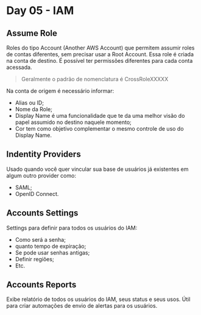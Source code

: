 # Day 05 - IAM

## Assume Role
Roles do tipo Account (Another AWS Account) que permitem assumir roles de contas diferentes, sem precisar usar a Root Account. Essa role é criada na conta de destino.
É possível ter permissões diferentes para cada conta acessada.
> Geralmente o padrão de nomenclatura é CrossRoleXXXXX

Na conta de origem é necessário informar:
- Alias ou ID;
- Nome da Role;
- Display Name é uma funcionalidade que te da uma melhor visão do papel assumido no destino naquele momento;
- Cor tem como objetivo complementar o mesmo controle de uso do Display Name.

## Indentity Providers
Usado quando você quer vincular sua base de usuários já existentes em algum outro provider como:
- SAML;
- OpenID Connect.

## Accounts Settings

Settings para definir para todos os usuários do IAM:
- Como será a senha;
- quanto tempo de expiração;
- Se pode usar senhas antigas;
- Definir regiões;
- Etc.

## Accounts Reports
Exibe relatório de todos os usuários do IAM, seus status e seus usos. Útil para criar automações de envio de alertas para os usuários.
